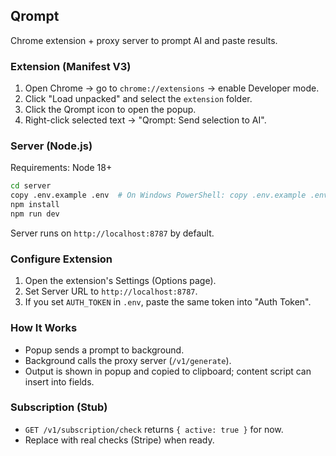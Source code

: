 ## Qrompt

Chrome extension + proxy server to prompt AI and paste results.

### Extension (Manifest V3)
1. Open Chrome → go to `chrome://extensions` → enable Developer mode.
2. Click "Load unpacked" and select the `extension` folder.
3. Click the Qrompt icon to open the popup.
4. Right-click selected text → "Qrompt: Send selection to AI".

### Server (Node.js)
Requirements: Node 18+

```bash
cd server
copy .env.example .env  # On Windows PowerShell: copy .env.example .env
npm install
npm run dev
```

Server runs on `http://localhost:8787` by default.

### Configure Extension
1. Open the extension's Settings (Options page).
2. Set Server URL to `http://localhost:8787`.
3. If you set `AUTH_TOKEN` in `.env`, paste the same token into "Auth Token".

### How It Works
- Popup sends a prompt to background.
- Background calls the proxy server (`/v1/generate`).
- Output is shown in popup and copied to clipboard; content script can insert into fields.

### Subscription (Stub)
- `GET /v1/subscription/check` returns `{ active: true }` for now.
- Replace with real checks (Stripe) when ready.

